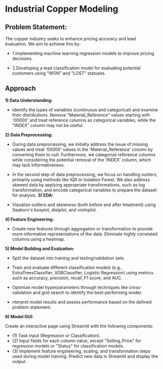 # **Industrial Copper Modeling**

## **Problem Statement:**
The copper industry seeks to enhance pricing accuracy and lead evaluation. We aim to achieve this by:

- 1.Implementing machine learning regression models to improve pricing decisions.

- 2.Developing a lead classification model for evaluating potential customers using "WON" and "LOST" statuses.

## **Approach**

**1) Data Understanding:** 
- Identify the types of variables (continuous and categorical) and examine their distributions. Remove "Material_Reference" values starting with '00000' and treat reference columns as categorical variables, while the "INDEX" column may not be useful.

**2) Data Preprocessing:**
  -  During data preprocessing, we initially address the issue of missing values and treat '00000' values in the 'Material_Reference' column by converting them to null. Furthermore, we categorize reference columns while considering the potential removal of the 'INDEX' column, which may lack informativeness.
  - In the second step of data preprocessing, we focus on handling outliers, primarily using methods like IQR or Isolation Forest. We also address skewed data by applying appropriate transformations, such as log transformation, and encode categorical variables to prepare the dataset for analysis.
**3) EDA:**
 
 - Visualize outliers and skewness (both before and after treatment) using Seaborn's boxplot, distplot, and violinplot.

**4) Feature Engineering:**
  - Create new features through aggregation or transformation to provide more informative representations of the data. Eliminate highly correlated columns using a heatmap.

**5) Model Building and Evaluation:**

- Split the dataset into training and testing/validation sets.

- Train and evaluate different classification models (e.g., ExtraTreesClassifier, XGBClassifier, Logistic Regression) using metrics such as accuracy, precision, recall, F1 score, and AUC.

- Optimize model hyperparameters through techniques like cross-validation and grid search to identify the best-performing model.

- nterpret model results and assess performance based on the defined problem statement.


**6) Model GUI:** 

Create an interactive page using Streamlit with the following components:
  - (1) Task input (Regression or Classification).
  - (2) Input fields for each column value, except "Selling_Price" for regression models or "Status" for classification models.
  - (3) Implement feature engineering, scaling, and transformation steps used during model training. Predict new data in Streamlit and display the output.
